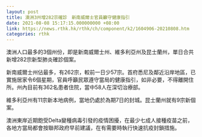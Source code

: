 ```yaml
---
layout: post
title: 澳洲3州增282宗確診　新南威爾士官員籲守健康指引
date: 2021-08-08 15:17:15.000000000 +08:00
link: https://news.rthk.hk/rthk/ch/component/k2/1604906-20210808.htm
categories: rthk
---
```


澳洲人口最多的3個州份，即是新南威爾士州、維多利亞州及昆士蘭州，單日合共新增282宗新型肺炎確診個案。

新南威爾士州佔最多，有262宗，較前一日少57宗。首府悉尼及鄰近沿岸地區，已實施居家令6個星期，官員呼籲民眾遵守當局的健康指引，如非必要，不得離開住所。州內目前有362名患者住院，當中58人在深切治療部。

維多利亞州有11宗新本地病例，當地仍處於為期7日的封城。昆士蘭州就有9宗新個案。

澳洲東岸近期飽受Delta變種病毒引發的疫情困擾，在最少七成人接種疫苗之前，各地方當局都會按聯邦政府早前建議，在有需要時執行快速抗疫封鎖措施。
